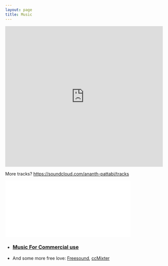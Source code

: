 ```yaml
---
layout: page
title: Music
---
```


<iframe width="100%" height="450" scrolling="no" frameborder="no" src="https://w.soundcloud.com/player/?url=https%3A//api.soundcloud.com/users/2410015&amp;auto_play=false&amp;hide_related=false&amp;show_comments=true&amp;show_user=true&amp;show_reposts=false&amp;visual=true"></iframe>

More tracks? <https://soundcloud.com/ananth-pattabi/tracks>

<iframe id="widget" scrolling="no" frameborder="0" width="400" height="180" style="width: 400px; height: 180px;" src="//widgets.jamendo.com/v3/artist/4126?autoplay=0&layout=standard&manualWidth=400&width=400&theme=light&highlight=3&tracklist=0&tracklist_n=3&embedCode="></iframe>

- ### [Music For Commercial use](https://licensing.jamendo.com/en/catalog/search?qs=query=artist_name:%22Ananth%22)

- And some more free love: [Freesound](http://www.freesound.org/people/raguanu), [ccMixter](http://ccmixter.org/people/Ananth)
